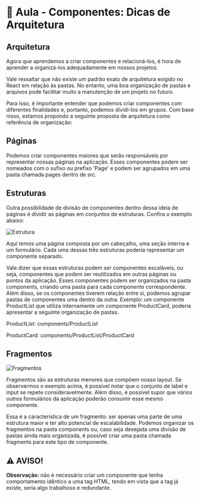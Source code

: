 # 📘 Aula - Componentes: Dicas de Arquitetura

## Arquitetura

Agora que aprendemos a criar componentes e relacioná-los, é hora de aprender a organizá-los adequadamente em nossos projetos.

Vale ressaltar que não existe um padrão exato de arquitetura exigido no React em relação às pastas. No entanto, uma boa organização de pastas e arquivos pode facilitar muito a manutenção de um projeto no futuro.

Para isso, é importante entender que podemos criar componentes com diferentes finalidades e, portanto, podemos dividi-los em grupos. Com base nisso, estamos propondo a seguinte proposta de arquitetura como referência de organização:

## Páginas

Podemos criar componentes maiores que serão responsáveis por representar nossas páginas na aplicação. Esses componentes podem ser nomeados com o sufixo ou prefixo 'Page' e podem ser agrupados em uma pasta chamada pages dentro de src.
## Estruturas

Outra possibilidade de divisão de componentes dentro dessa ideia de páginas é dividir as páginas em conjuntos de estruturas. Confira o exemplo abaixo:

![Estrutura](https://i.imgur.com/KI7LrT6.jpg)

Aqui temos uma página composta por um cabeçalho, uma seção interna e um formulário. Cada uma dessas três estruturas poderia representar um componente separado.

Vale dizer que essas estruturas podem ser componentes escaláveis, ou seja, componentes que podem ser reutilizados em outras páginas ou pontos da aplicação. Esses componentes podem ser organizados na pasta components, criando uma pasta para cada componente correspondente. Além disso, se os componentes tiverem relação entre si, podemos agrupar pastas de componentes uma dentro da outra.
⁠Exemplo: um componente ProductList que utiliza internamente um componente ProductCard, poderia apresentar a seguinte organização de pastas.⁠

ProductList: components/ProductList

⁠ProductCard: components/ProductList/ProductCard 

## Fragmentos

![Fragmentos](https://i.imgur.com/sytqNEa.jpg)

Fragmentos são as estruturas menores que compõem nosso layout. Se observarmos o exemplo acima, é possível notar que o conjunto de label e input se repete consideravelmente. Além disso, é possível supor que vários outros formulários da aplicação poderão consumir esse mesmo componente.

Essa é a característica de um fragmento: ser apenas uma parte de uma estrutura maior e ter alto potencial de escalabilidade. Podemos organizar os fragmentos na pasta components ou, caso seja desejada uma divisão de pastas ainda mais organizada, é possível criar uma pasta chamada fragments para este tipo de componente.

## :warning: AVISO!

__Observação:__ não é necessário criar um componente que tenha comportamento idêntico a uma tag HTML, tendo em vista que a tag já existe, seria algo trabalhoso e redundante.
